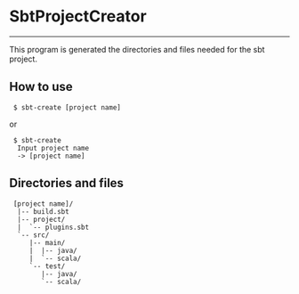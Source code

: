 # SbtProjectCreator
---
This program is generated the directories and files needed for the sbt project.

## How to use
```
 $ sbt-create [project name]
```
 or
```
 $ sbt-create
  Input project name
  -> [project name]
```

## Directories and files
```
 [project name]/
  |-- build.sbt
  |-- project/
  |  `-- plugins.sbt
  `-- src/
     |-- main/
     |  |-- java/
     |  `-- scala/
     `-- test/
        |-- java/
        `-- scala/
```

